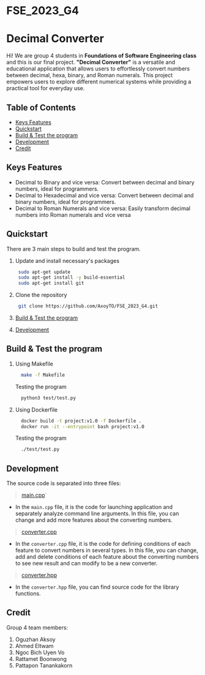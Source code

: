 # FSE_2023_G4
# Decimal Converter

Hi! We are group 4 students in **Foundations of Software Engineering class** and this is our final project. **"Decimal Converter"** is a versatile and educational application that allows users to effortlessly convert numbers between decimal, hexa, binary, and Roman numerals. This project empowers users to explore different numerical systems while providing a practical tool for everyday use. 


## Table of Contents 

 - [Keys Features](#keys-features)
 - [Quickstart](#quickstart)
 - [Build & Test the program](#build-the-program)
 - [Development](#development) 
 - [Credit](#credit)

## Keys Features

-   Decimal to Binary and vice versa: Convert between decimal and binary numbers, ideal for programmers.
-   Decimal to Hexadecimal and vice versa: Convert between decimal and binary numbers, ideal for programmers.
-   Decimal to Roman Numerals and vice versa: Easily transform decimal numbers into Roman numerals and vice versa

## Quickstart

There are 3 main steps to build and test the program.

 1. Update and install necessary's packages 
    ``` bash 
     sudo apt-get update
     sudo apt-get install -y build-essential
     sudo apt-get install git
    ```
 2. Clone the repository
     ``` bash 
      git clone https://github.com/AxoyTO/FSE_2023_G4.git 
    ```
     
 4. [Build & Test the program](#build-the-program)
 5. [Development](#development)

## Build & Test the program

 1. Using Makefile
    ``` bash 
      make -f Makefile 
    ```
    Testing the program
    ``` bash 
      python3 test/test.py 
    ```
 2. Using Dockerfile
    ``` bash 
      docker build -t project:v1.0 -f Dockerfile .
      docker run -it --entrypoint bash project:v1.0 
    ```
    Testing the program
    ``` bash 
      ./test/test.py 
    ```

## Development 

The source code is separated into three files:

> [main.cpp](https://github.com/AxoyTO/FSE_2023_G4/blob/dev/src/main.cpp)`
-   In the  `main.cpp`  file, it is the code for launching application and separately analyze command line arguments. In this file, you can change and add more features about the converting numbers.
> [converter.cpp](https://github.com/AxoyTO/FSE_2023_G4/blob/dev/src/converter.cpp)
-   In the  `converter.cpp`  file, it is the code for defining conditions of each feature to convert numbers in several types. In this file, you can change, add and delete conditions of each feature about the converting numbers to see new result and can modify to be a new converter.
> [converter.hpp](https://github.com/AxoyTO/FSE_2023_G4/blob/dev/src/converter.hpp)
- In the  `converter.hpp`  file, you can find source code for the library functions.



## Credit

Group 4 team members:

 1. Oguzhan Aksoy
 2. Ahmed Eltwam
 3. Ngoc Bich Uyen Vo
 4. Rattamet Boonwong
 5. Pattapon Tanankakorn
